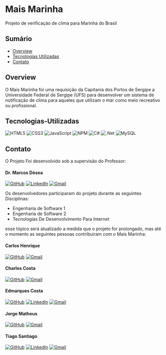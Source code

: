 
# Mais Marinha

Projeto de verificação de clima para Marinha do Brasil

## Sumário

- [Overview](#Overview)
- [Tecnologias Utilizadas](#Tecnologias-Utilizadas)
- [Contato](#Contato)

## Overview

O Mais Marinha foi uma requisição da Capitania dos Portos de Sergipe a Universidade Federal de Sergipe (UFS) para desenvolver um sistema de notificação de clima para aqueles que utilizam o mar como meio recreativo ou profissional.

## Tecnologias-Utilizadas

![HTML5](https://img.shields.io/badge/html5-%23E34F26.svg?style=for-the-badge&logo=html5&logoColor=white)
![CSS3](https://img.shields.io/badge/css3-%231572B6.svg?style=for-the-badge&logo=css3&logoColor=white)
![JavaScript](https://img.shields.io/badge/javascript-%23323330.svg?style=for-the-badge&logo=javascript&logoColor=%23F7DF1E)
![NPM](https://img.shields.io/badge/NPM-%23000000.svg?style=for-the-badge&logo=npm&logoColor=white)
![C#](https://img.shields.io/badge/c%23-%23239120.svg?style=for-the-badge&logo=c-sharp&logoColor=white)
![.Net](https://img.shields.io/badge/.NET-5C2D91?style=for-the-badge&logo=.net&logoColor=white)
![MySQL](https://img.shields.io/badge/mysql-%2300f.svg?style=for-the-badge&logo=mysql&logoColor=white)

## Contato

O Projeto Foi desenvolvido sob a supervisão do Professor:

#### Dr. Marcos Dósea
[![GitHub](https://img.shields.io/badge/github-%23121011.svg?style=for-the-badge&logo=github&logoColor=white)](https://github.com/marcosdosea)
[![LinkedIn](https://img.shields.io/badge/linkedin-%230077B5.svg?style=for-the-badge&logo=linkedin&logoColor=white)](https://www.linkedin.com/in/marcos-dosea-48485817/)
[![Gmail](https://img.shields.io/badge/Gmail-D14836?style=for-the-badge&logo=gmail&logoColor=white)](mailto:dosea@academico.ufs.br)


Os desenvolvedores participaram do projeto durante as seguintes Disciplinas:

* Engenharia de Software 1
* Engenharia de Software 2
* Tecnologias De Desenvolvimento Para Internet

esse tópico será atualizado a medida que o projeto for prolongado, mas até o momento as seguintes pessoas contribuiram com o Mais Marinha:

#### Carlos Henrique
[![GitHub](https://img.shields.io/badge/github-%23121011.svg?style=for-the-badge&logo=github&logoColor=white)](https://github.com/carloshldj)
[![Gmail](https://img.shields.io/badge/Gmail-D14836?style=for-the-badge&logo=gmail&logoColor=white)](mailto:carloshldj@gmail.com)

#### Charles Costa
[![GitHub](https://img.shields.io/badge/github-%23121011.svg?style=for-the-badge&logo=github&logoColor=white)](https://github.com/charlescosta1)
[![Gmail](https://img.shields.io/badge/Gmail-D14836?style=for-the-badge&logo=gmail&logoColor=white)](mailto:charlescostapvd@gmail.com)

#### Edmarques Costa
[![GitHub](https://img.shields.io/badge/github-%23121011.svg?style=for-the-badge&logo=github&logoColor=white)](https://github.com/marcosdosea)
[![LinkedIn](https://img.shields.io/badge/linkedin-%230077B5.svg?style=for-the-badge&logo=linkedin&logoColor=white)](https://www.linkedin.com/in/marcos-dosea-48485817/)
[![Gmail](https://img.shields.io/badge/Gmail-D14836?style=for-the-badge&logo=gmail&logoColor=white)](mailto:dosea@academico.ufs.br)

#### Jorge Matheus
[![GitHub](https://img.shields.io/badge/github-%23121011.svg?style=for-the-badge&logo=github&logoColor=white)](https://github.com/marcosdosea)
[![Gmail](https://img.shields.io/badge/Gmail-D14836?style=for-the-badge&logo=gmail&logoColor=white)](mailto:matheus.obossa27@gmail.com)

#### Tiago Santiago
[![GitHub](https://img.shields.io/badge/github-%23121011.svg?style=for-the-badge&logo=github&logoColor=white)](https://github.com/JorgeMatheuss)
[![LinkedIn](https://img.shields.io/badge/linkedin-%230077B5.svg?style=for-the-badge&logo=linkedin&logoColor=white)](https://www.linkedin.com/in/ti4gosantiago/)
[![Gmail](https://img.shields.io/badge/Gmail-D14836?style=for-the-badge&logo=gmail&logoColor=white)](mailto:tiagosantiago.cc@outlook.com)
